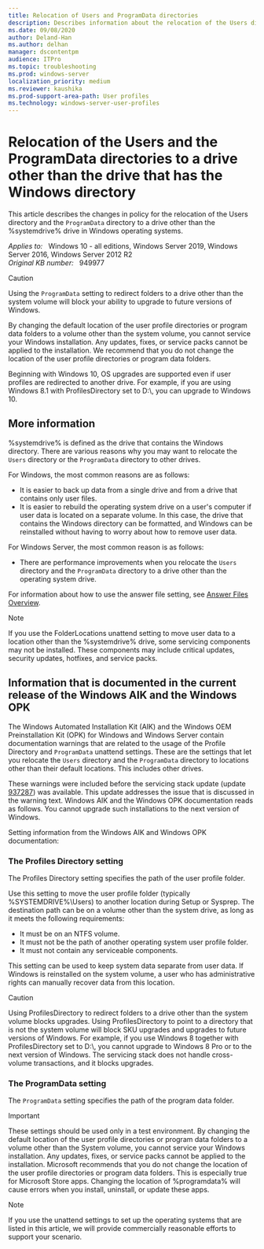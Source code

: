 ```yaml
---
title: Relocation of Users and ProgramData directories
description: Describes information about the relocation of the Users directory and ProgramData directory to a drive other than the %systemdrive% in Windows.
ms.date: 09/08/2020
author: Deland-Han
ms.author: delhan
manager: dscontentpm
audience: ITPro
ms.topic: troubleshooting
ms.prod: windows-server
localization_priority: medium
ms.reviewer: kaushika
ms.prod-support-area-path: User profiles
ms.technology: windows-server-user-profiles
---
```

# Relocation of the Users and the ProgramData directories to a drive other than the drive that has the Windows directory

This article describes the changes in policy for the relocation of the Users directory and the `ProgramData` directory to a drive other than the %systemdrive% drive in Windows operating systems.

_Applies to:_ &nbsp; Windows 10 - all editions, Windows Server 2019, Windows Server 2016, Windows Server 2012 R2  
_Original KB number:_ &nbsp; 949977

> [!CAUTION]
> Using the `ProgramData` setting to redirect folders to a drive other than the system volume will block your ability to upgrade to future versions of Windows.
>
> By changing the default location of the user profile directories or program data folders to a volume other than the system volume, you cannot service your Windows installation. Any updates, fixes, or service packs cannot be applied to the installation. We recommend that you do not change the location of the user profile directories or program data folders.
>
> Beginning with Windows 10, OS upgrades are supported even if user profiles are redirected to another drive. For example, if you are using Windows 8.1 with ProfilesDirectory set to D:\\, you can upgrade to Windows 10.

## More information

%systemdrive% is defined as the drive that contains the Windows directory. There are various reasons why you may want to relocate the `Users` directory or the `ProgramData` directory to other drives.

For Windows, the most common reasons are as follows:

- It is easier to back up data from a single drive and from a drive that contains only user files.
- It is easier to rebuild the operating system drive on a user's computer if user data is located on a separate volume. In this case, the drive that contains the Windows directory can be formatted, and Windows can be reinstalled without having to worry about how to remove user data.

For Windows Server, the most common reason is as follows:

- There are performance improvements when you relocate the `Users` directory and the `ProgramData` directory to a drive other than the operating system drive.

For information about how to use the answer file setting, see [Answer Files Overview](/windows-hardware/manufacture/desktop/update-windows-settings-and-scripts-create-your-own-answer-file-sxs).

> [!NOTE]
> If you use the FolderLocations unattend setting to move user data to a location other than the %systemdrive% drive, some servicing components may not be installed. These components may include critical updates, security updates, hotfixes, and service packs.

## Information that is documented in the current release of the Windows AIK and the Windows OPK

The Windows Automated Installation Kit (AIK) and the Windows OEM Preinstallation Kit (OPK) for Windows and Windows Server contain documentation warnings that are related to the usage of the Profile Directory and `ProgramData` unattend settings. These are the settings that let you relocate the `Users` directory and the `ProgramData` directory to locations other than their default locations. This includes other drives.

These warnings were included before the servicing stack update (update [937287](https://support.microsoft.com/help/937287)) was available. This update addresses the issue that is discussed in the warning text. Windows AIK and the Windows OPK documentation reads as follows. You cannot upgrade such installations to the next version of Windows.

Setting information from the Windows AIK and Windows OPK documentation:

### The Profiles Directory setting

The Profiles Directory setting specifies the path of the user profile folder.

Use this setting to move the user profile folder (typically %SYSTEMDRIVE%\Users) to another location during Setup or Sysprep. The destination path can be on a volume other than the system drive, as long as it meets the following requirements:

- It must be on an NTFS volume.
- It must not be the path of another operating system user profile folder.
- It must not contain any serviceable components.

This setting can be used to keep system data separate from user data. If Windows is reinstalled on the system volume, a user who has administrative rights can manually recover data from this location.

> [!CAUTION]
> Using ProfilesDirectory to redirect folders to a drive other than the system volume blocks upgrades. Using ProfilesDirectory to point to a directory that is not the system volume will block SKU upgrades and upgrades to future versions of Windows. For example, if you use Windows 8 together with ProfilesDirectory set to D:\\, you cannot upgrade to Windows 8 Pro or to the next version of Windows. The servicing stack does not handle cross-volume transactions, and it blocks upgrades.

### The ProgramData setting

The `ProgramData` setting specifies the path of the program data folder.

> [!IMPORTANT]
> These settings should be used only in a test environment. By changing the default location of the user profile directories or program data folders to a volume other than the System volume, you cannot service your Windows installation. Any updates, fixes, or service packs cannot be applied to the installation. Microsoft recommends that you do not change the location of the user profile directories or program data folders. This is especially true for Microsoft Store apps. Changing the location of %programdata% will cause errors when you install, uninstall, or update these apps.

> [!NOTE]
> If you use the unattend settings to set up the operating systems that are listed in this article, we will provide commercially reasonable efforts to support your scenario.
